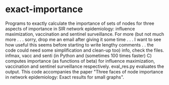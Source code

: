 # exact-importance

Programs to exactly calculate the importance of sets of nodes for three aspects of importance in SIR network epidemiology: influence maximization, vaccination and sentinel surveillance. For more (but not much more . . . sorry, drop me an email after giving it some time . . . I want to see how useful this seems before starting to write lengthy comments . . the code could need some simplification and clean-up too) info, check the files. infmax, vacc and senti (in Python and (sometimes 100 times faster) C) computes importance (as functions of beta) for influence maximization, vaccination and sentinel surveillance respectively. eval_res.py evaluates the output. This code accompanies the paper "Three faces of node importance in network epidemiology: Exact results for small graphs".
